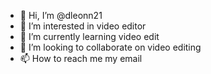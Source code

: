 - 👋 Hi, I’m @dleonn21
- 👀 I’m interested in video editor
- 🌱 I’m currently learning video edit
- 💞️ I’m looking to collaborate on video editing
- 📫 How to reach me my email 

<!---
dleonn21/dleonn21 is a ✨ special ✨ repository because its `README.md` (this file) appears on your GitHub profile.
You can click the Preview link to take a look at your changes.
--->
